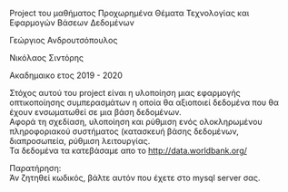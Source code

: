 Project του μαθήματος Προχωρημένα Θέματα Τεχνολογίας και Εφαρμογών Βάσεων Δεδομένων

Γεώργιος Ανδρουτσόπουλος

Νικόλαος Σιντόρης

Ακαδημαικο ετος 2019 - 2020

Στόχος αυτού του project είναι η υλοποίηση μιας εφαρμογής οπτικοποίησης συμπερασμάτων η οποία θα αξιοποιεί δεδομένα που θα έχουν ενσωματωθεί σε μια βάση δεδομένων.   
Αφορά τη σχεδίαση, υλοποίηση και ρύθμιση ενός ολοκληρωμένου πληροφοριακού συστήματος (κατασκευή βάσης δεδομένων, διαπροσωπεία, ρύθμιση λειτουργίας.   
Τα δεδομένα τα κατεβάσαμε απο το http://data.worldbank.org/ 

Παρατήρηση:   
Άν ζητηθεί κωδικός, βάλτε αυτόν που έχετε στο mysql server σας.
